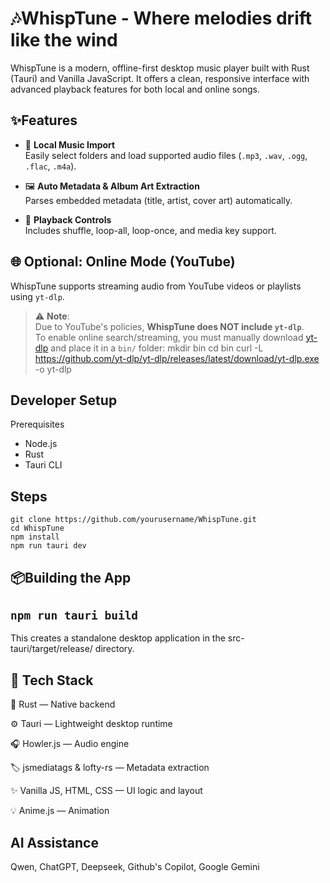 
# 🎶WhispTune - Where melodies drift like the wind

WhispTune is a modern, offline-first desktop music player built with Rust (Tauri) and Vanilla JavaScript.
It offers a clean, responsive interface with advanced playback features for both local and online songs.




## ✨Features

- 📂 **Local Music Import**  
  Easily select folders and load supported audio files (`.mp3`, `.wav`, `.ogg`, `.flac`, `.m4a`).

- 🖼️ **Auto Metadata & Album Art Extraction**  
  Parses embedded metadata (title, artist, cover art) automatically.

- 🔁 **Playback Controls**  
  Includes shuffle, loop-all, loop-once, and media key support.


## 🌐 Optional: Online Mode (YouTube)

WhispTune supports streaming audio from YouTube videos or playlists using `yt-dlp`.

> ⚠️ **Note**:  
> Due to YouTube's policies, **WhispTune does NOT include `yt-dlp`**.  
> To enable online search/streaming, you must manually download [yt-dlp](https://github.com/yt-dlp/yt-dlp) and place it in a `bin/` folder:
mkdir bin
cd bin
curl -L https://github.com/yt-dlp/yt-dlp/releases/latest/download/yt-dlp.exe -o yt-dlp
## Developer Setup
Prerequisites
- Node.js
- Rust
- Tauri CLI
## Steps
 `git clone https://github.com/yourusername/WhispTune.git` \
  `cd WhispTune` \
  `npm install` \
   `npm run tauri dev`
## 📦Building the App

`npm run tauri build`
---
This creates a standalone desktop application in the src-tauri/target/release/ directory.
## 📁 Tech Stack
  🦀 Rust — Native backend

⚙️ Tauri — Lightweight desktop runtime

🎧 Howler.js — Audio engine

🏷️ jsmediatags & lofty-rs — Metadata extraction

✨ Vanilla JS, HTML, CSS — UI logic and layout

💡 Anime.js — Animation

## AI Assistance
Qwen,
ChatGPT,
 Deepseek,
 Github's Copilot,
 Google Gemini 
